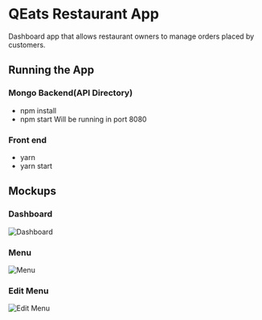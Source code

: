 # QEats Restaurant App

Dashboard app that allows restaurant owners to manage orders placed by customers.

## Running the App

### Mongo Backend(API Directory)
- npm install
- npm start
Will be running in port 8080

### Front end
- yarn
- yarn start

## Mockups

### Dashboard

![Dashboard](https://i.imgur.com/baxLY9E.jpg)

### Menu

![Menu](https://i.imgur.com/MpInujX.jpg)

### Edit Menu

![Edit Menu](https://i.imgur.com/SfyBVMP.jpg)
